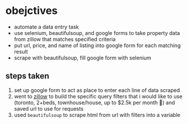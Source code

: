 # obejctives

- automate a data entry task
- use selenium, beautifulsoup, and google forms to take property data from zillow that matches specified criteria
- put url, price, and name of listing into google form for each matching result
- scrape with beautifulsoup, fill google form with selenium

## steps taken

1. set up google form to act as place to enter each line of data scraped
2. went to [zillow](https://zillow.com) to build the specific query filters that i would like to use (toronto, 2+beds, townhouse/house, up to $2.5k per month 🥲) and saved url to use for requests
3. used `beautifulsoup` to scrape html from url with filters into a variable
